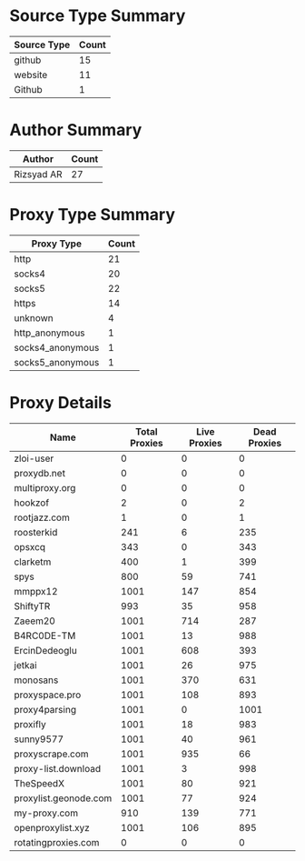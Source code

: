 # Source Type Summary

| Source Type | Count |
|-------------|-------|
| github | 15 |
| website | 11 |
| Github | 1 |


# Author Summary

| Author | Count |
|--------|-------|
| Rizsyad AR | 27 |


# Proxy Type Summary

| Proxy Type | Count |
|------------|-------|
| http | 21 |
| socks4 | 20 |
| socks5 | 22 |
| https | 14 |
| unknown | 4 |
| http_anonymous | 1 |
| socks4_anonymous | 1 |
| socks5_anonymous | 1 |


# Proxy Details

| Name | Total Proxies | Live Proxies | Dead Proxies |
|------|---------------|--------------|---------------|
| zloi-user | 0 | 0 | 0 |
| proxydb.net | 0 | 0 | 0 |
| multiproxy.org | 0 | 0 | 0 |
| hookzof | 2 | 0 | 2 |
| rootjazz.com | 1 | 0 | 1 |
| roosterkid | 241 | 6 | 235 |
| opsxcq | 343 | 0 | 343 |
| clarketm | 400 | 1 | 399 |
| spys | 800 | 59 | 741 |
| mmppx12 | 1001 | 147 | 854 |
| ShiftyTR | 993 | 35 | 958 |
| Zaeem20 | 1001 | 714 | 287 |
| B4RC0DE-TM | 1001 | 13 | 988 |
| ErcinDedeoglu | 1001 | 608 | 393 |
| jetkai | 1001 | 26 | 975 |
| monosans | 1001 | 370 | 631 |
| proxyspace.pro | 1001 | 108 | 893 |
| proxy4parsing | 1001 | 0 | 1001 |
| proxifly | 1001 | 18 | 983 |
| sunny9577 | 1001 | 40 | 961 |
| proxyscrape.com | 1001 | 935 | 66 |
| proxy-list.download | 1001 | 3 | 998 |
| TheSpeedX | 1001 | 80 | 921 |
| proxylist.geonode.com | 1001 | 77 | 924 |
| my-proxy.com | 910 | 139 | 771 |
| openproxylist.xyz | 1001 | 106 | 895 |
| rotatingproxies.com | 0 | 0 | 0 |
